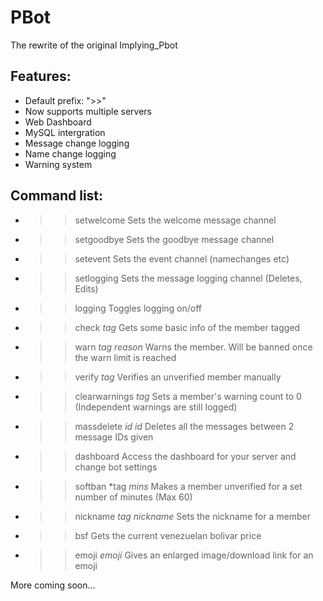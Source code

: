 # PBot
The rewrite of the original Implying_Pbot

## Features:
- Default prefix: ">>"
- Now supports multiple servers
- Web Dashboard
- MySQL intergration
- Message change logging
- Name change logging
- Warning system

## Command list:
- >>setwelcome
Sets the welcome message channel
- >>setgoodbye
Sets the goodbye message channel
- >>setevent
Sets the event channel (namechanges etc)
- >>setlogging
Sets the message logging channel (Deletes, Edits)
- >>logging
Toggles logging on/off
- >>check *tag*
Gets some basic info of the member tagged
- >>warn *tag* *reason*
Warns the member. Will be banned once the warn limit is reached
- >>verify *tag*
Verifies an unverified member manually
- >>clearwarnings *tag*
Sets a member's warning count to 0 (Independent warnings are still logged)
- >>massdelete *id* *id*
Deletes all the messages between 2 message IDs given
- >>dashboard
Access the dashboard for your server and change bot settings
- >>softban *tag *mins*
Makes a member unverified for a set number of minutes (Max 60)
- >>nickname *tag* *nickname*
Sets the nickname for a member
- >>bsf
Gets the current venezuelan bolivar price
- >>emoji *emoji*
Gives an enlarged image/download link for an emoji

More coming soon...
